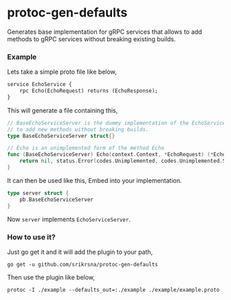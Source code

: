 # protoc-gen-defaults

Generates base implementation for gRPC services that allows to add methods to gRPC services without breaking existing builds.

### Example

Lets take a simple proto file like below,
```proto
service EchoService {
    rpc Echo(EchoRequest) returns (EchoResponse);
}
```
This will generate a file containing this,

```go
// BaseEchoServiceServer is the dummy implementation of the EchoServiceServer. Embed this into your own implementation
// to add new methods without breaking builds.
type BaseEchoServiceServer struct{}

// Echo is an unimplemented form of the method Echo
func (BaseEchoServiceServer) Echo(context.Context, *EchoRequest) (*EchoResponse, error) {
	return nil, status.Error(codes.Unimplemented, codes.Unimplemented.String())
}

```

It can then be used like this, Embed into your implementation.

```go
type server struct {
    pb.BaseEchoServiceServer	
}
```

Now `server` implements `EchoServiceServer`. 

### How to use it?

Just go get it and it will add the plugin to your path,

`go get -u github.com/srikrsna/protoc-gen-defaults`

Then use the plugin like below,

`protoc -I ./example --defaults_out=:./example ./example/example.proto`

